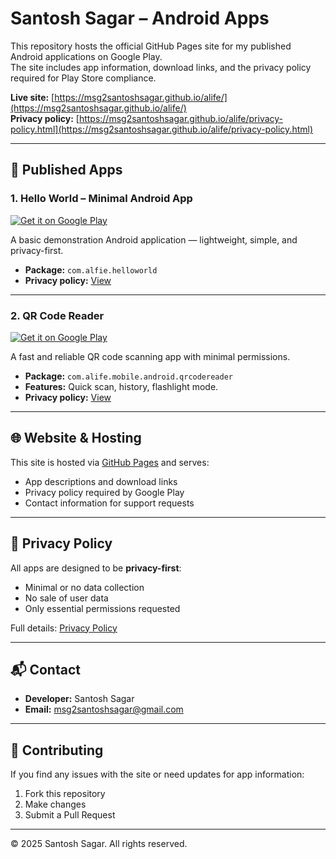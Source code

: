 # Santosh Sagar – Android Apps

This repository hosts the official GitHub Pages site for my published Android applications on Google Play.  
The site includes app information, download links, and the privacy policy required for Play Store compliance.

**Live site:** [https://msg2santoshsagar.github.io/alife/](https://msg2santoshsagar.github.io/alife/)  
**Privacy policy:** [https://msg2santoshsagar.github.io/alife/privacy-policy.html](https://msg2santoshsagar.github.io/alife/privacy-policy.html)

---

## 📱 Published Apps

### 1. Hello World – Minimal Android App
[![Get it on Google Play](https://play.google.com/intl/en_us/badges/static/images/badges/en_badge_web_generic.png)](https://play.google.com/store/apps/details?id=com.alfie.helloworld)

A basic demonstration Android application — lightweight, simple, and privacy-first.

- **Package:** `com.alfie.helloworld`
- **Privacy policy:** [View](https://msg2santoshsagar.github.io/alife/privacy-policy.html)

---

### 2. QR Code Reader
[![Get it on Google Play](https://play.google.com/intl/en_us/badges/static/images/badges/en_badge_web_generic.png)](https://play.google.com/store/apps/details?id=com.alife.mobile.android.qrcodereader)

A fast and reliable QR code scanning app with minimal permissions.

- **Package:** `com.alife.mobile.android.qrcodereader`
- **Features:** Quick scan, history, flashlight mode.
- **Privacy policy:** [View](https://msg2santoshsagar.github.io/alife/privacy-policy.html)

---

## 🌐 Website & Hosting

This site is hosted via [GitHub Pages](https://pages.github.com/) and serves:
- App descriptions and download links
- Privacy policy required by Google Play
- Contact information for support requests

---

## 📄 Privacy Policy

All apps are designed to be **privacy-first**:
- Minimal or no data collection
- No sale of user data
- Only essential permissions requested

Full details: [Privacy Policy](https://msg2santoshsagar.github.io/alife/privacy-policy.html)

---

## 📬 Contact

- **Developer:** Santosh Sagar  
- **Email:** [msg2santoshsagar@gmail.com](mailto:msg2santoshsagar@gmail.com)

---

## 🔄 Contributing

If you find any issues with the site or need updates for app information:
1. Fork this repository
2. Make changes
3. Submit a Pull Request

---

© 2025 Santosh Sagar. All rights reserved.
